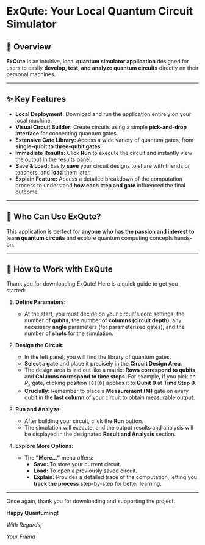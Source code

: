 # ExQute: Your Local Quantum Circuit Simulator

## 📄 Overview

**ExQute** is an intuitive, local **quantum simulator application** designed for users to easily **develop, test, and analyze quantum circuits** directly on their personal machines.

---

## ✨ Key Features

* **Local Deployment:** Download and run the application entirely on your local machine.
* **Visual Circuit Builder:** Create circuits using a simple **pick-and-drop interface** for connecting quantum gates.
* **Extensive Gate Library:** Access a wide variety of quantum gates, from **single-qubit to three-qubit gates**.
* **Immediate Results:** Click **Run** to execute the circuit and instantly view the output in the results panel.
* **Save & Load:** Easily **save** your circuit designs to share with friends or teachers, and **load** them later.
* **Explain Feature:** Access a detailed breakdown of the computation process to understand **how each step and gate** influenced the final outcome.

---

## 🙋 Who Can Use ExQute?

This application is perfect for **anyone who has the passion and interest to learn quantum circuits** and explore quantum computing concepts hands-on.

---

## 🚀 How to Work with ExQute

Thank you for downloading ExQute! Here is a quick guide to get you started:

1.  **Define Parameters:**
    * At the start, you must decide on your circuit's core settings: the number of **qubits**, the number of **columns (circuit depth)**, any necessary **angle** parameters (for parameterized gates), and the number of **shots** for the simulation.

2.  **Design the Circuit:**
    * In the left panel, you will find the library of quantum gates.
    * **Select a gate** and place it precisely in the **Circuit Design Area**.
    * The design area is laid out like a matrix: **Rows correspond to qubits**, and **Columns correspond to time steps**. For example, if you pick an $R_x$ gate, clicking position `[0][0]` applies it to **Qubit 0** at **Time Step 0**.
    * **Crucially:** Remember to place a **Measurement (M)** gate on every qubit in the **last column** of your circuit to obtain measurable output.

3.  **Run and Analyze:**
    * After building your circuit, click the **Run** button.
    * The simulation will execute, and the output results and analysis will be displayed in the designated **Result and Analysis** section.

4.  **Explore More Options:**
    * The **"More..."** menu offers:
        * **Save:** To store your current circuit.
        * **Load:** To open a previously saved circuit.
        * **Explain:** Provides a detailed trace of the computation, letting you **track the process** step-by-step for better learning.

---

Once again, thank you for downloading and supporting the project.

**Happy Quantuming!**

*With Regards,*

*Your Friend*
